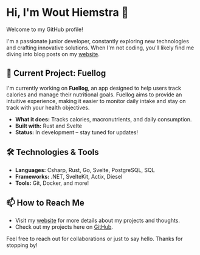 # Hi, I'm Wout Hiemstra 👋

Welcome to my GitHub profile!

I'm a passionate junior developer, constantly exploring new technologies and crafting innovative solutions. When I'm not coding, you'll likely find me diving into blog posts on my [website](https://www.wouthiemstra.me).

## 🚀 Current Project: Fuellog

I'm currently working on **Fuellog**, an app designed to help users track calories and manage their nutritional goals. Fuellog aims to provide an intuitive experience, making it easier to monitor daily intake and stay on track with your health objectives.

- **What it does:** Tracks calories, macronutrients, and daily consumption.
- **Built with:** Rust and Svelte
- **Status:** In development – stay tuned for updates!

## 🛠️ Technologies & Tools

- **Languages:** Csharp, Rust, Go, Svelte, PostgreSQL, SQL
- **Frameworks:** .NET, SvelteKit, Actix, Diesel
- **Tools:** Git, Docker, and more!

## 📫 How to Reach Me

- Visit my [website](https://www.wouthiemstra.me) for more details about my projects and thoughts.
- Check out my projects here on [GitHub](https://github.com/Woutjeee).

Feel free to reach out for collaborations or just to say hello. Thanks for stopping by!
